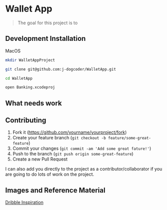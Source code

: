 
# Wallet App
> The goal for this project is to 

## Development Installation

MacOS

```sh
mkdir WalletAppProject
```
```sh
git clone git@github.com:j-dogcoder/WalletApp.git
```
```sh
cd WalletApp
```
```sh
open Banking.xcodeproj
```
## What needs work



## Contributing

1. Fork it (<https://github.com/yourname/yourproject/fork>)
2. Create your feature branch (`git checkout -b feature/some-great-feature`)
3. Commit your changes (`git commit -am 'Add some great fature!'`)
4. Push to the branch (`git push origin some-great-feature`)
5. Create a new Pull Request

I can also add you directly to the project as a contributor/collaborator if you are going to do lots of work on the project.

## Images and Reference Material
[Dribble Inspiration](https://dribbble.com/shots/13633745-Banking-app-NFC-payment)
